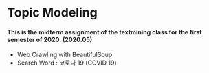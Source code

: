 # Topic Modeling
#### This is the midterm assignment of the textmining class for the first semester of 2020. (2020.05)

- Web Crawling with BeautifulSoup
- Search Word : 코로나 19 (COVID 19)
